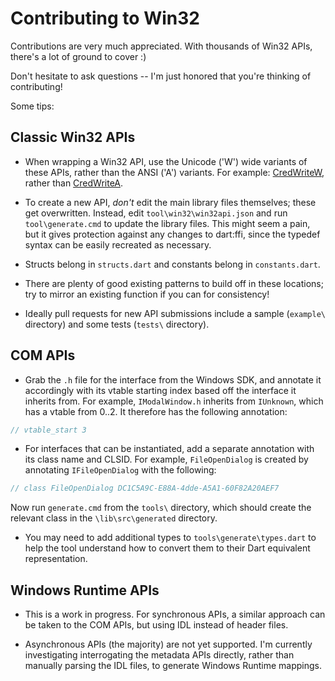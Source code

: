 # Contributing to Win32

Contributions are very much appreciated. With thousands of Win32 APIs, there's a
lot of ground to cover :)

Don't hesitate to ask questions -- I'm just honored that you're thinking of
contributing!

Some tips:

## Classic Win32 APIs

- When wrapping a Win32 API, use the Unicode ('W') wide variants of these APIs,
  rather than the ANSI ('A') variants. For example:
  [CredWriteW](https://docs.microsoft.com/en-us/windows/win32/api/wincred/nf-wincred-credwritew),
  rather than
  [CredWriteA](https://docs.microsoft.com/en-us/windows/win32/api/wincred/nf-wincred-credwritea).

- To create a new API, *don't* edit the main library files themselves; these get
  overwritten. Instead, edit `tool\win32\win32api.json` and run
  `tool\generate.cmd` to update the library files. This might seem a pain, but
  it gives protection against any changes to dart:ffi, since the typedef syntax
  can be easily recreated as necessary.

- Structs belong in `structs.dart` and constants belong in `constants.dart`.

- There are plenty of good existing patterns to build off in these locations;
  try to mirror an existing function if you can for consistency!

- Ideally pull requests for new API submissions include a sample (`example\`
  directory) and some tests (`tests\` directory).

## COM APIs

- Grab the `.h` file for the interface from the Windows SDK, and annotate it
  accordingly with its vtable starting index based off the interface it inherits
  from. For example, `IModalWindow.h` inherits from `IUnknown`, which has a
  vtable from 0..2. It therefore has the following annotation:

```c
// vtable_start 3
```

- For interfaces that can be instantiated, add a separate annotation with its
  class name and CLSID. For example, `FileOpenDialog` is created by annotating
  `IFileOpenDialog` with the following:

```c
// class FileOpenDialog DC1C5A9C-E88A-4dde-A5A1-60F82A20AEF7
```

Now run `generate.cmd` from the `tools\` directory, which should create the
relevant class in the `\lib\src\generated` directory.

- You may need to add additional types to `tools\generate\types.dart` to help
  the tool understand how to convert them to their Dart equivalent
  representation.

## Windows Runtime APIs

- This is a work in progress. For synchronous APIs, a similar approach can be
  taken to the COM APIs, but using IDL instead of header files.

- Asynchronous APIs (the majority) are not yet supported. I'm currently
  investigating interrogating the metadata APIs directly, rather than manually
  parsing the IDL files, to generate Windows Runtime mappings.
